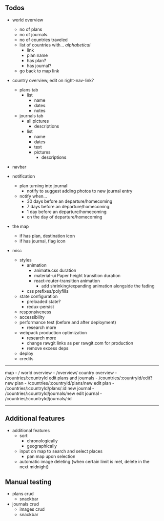 ## Todos

- world overview
  - no of plans
  - no of journals
  - no of countries traveled
  - list of countries with... *alphabetical*
    - link
    - plan name
    - has plan?
    - has journal?
  - go back to map link

- country overview, edit on right-nav-link?
  - plans tab
    - list
      - name
      - dates
      - notes
  - journals tab
    - all pictures
      - descriptions
    - list
      - name
      - dates
      - text
      - pictures
        - descriptions

- navbar

- notification
  - plan turning into journal
    - notify to suggest adding photos to new journal entry
  - notify when...
    - 30 days before an departure/homecoming
    - 7 days before an departure/homecoming
    - 1 day before an departure/homecoming
    - on the day of departure/homecoming

- the map
  - if has plan, destination icon
  - if has journal, flag icon


- misc
  - styles
    - animation
      - animate.css duration
      - material-ui Paper height transition duration
      - react-router-transition animation
        - add shrinking/expanding animation alongside the fading
    - css prefixes/polyfills
  - state configuration
    - preloaded state?
    - redux-persist
  - responsiveness
  - accessibility
  - performance test (before and after deployment)
    - research more
  - webpack production optimization
    - research more
    - change rawgit links as per rawgit.com for production
    - remove excess deps
  - deploy
  - credits

---

map                     - /
world overview          - /overview/
country overview        - /countries/:countryId
edit plans and journals - /countries/:countryId/edit?
new plan                - /countries/:countryId/plans/new
edit plan               - /countries/:countryId/plans/:id
new journal             - /countries/:countryId/journals/new
edit journal            - /countries/:countryId/journals/:id

---

## Additional features

- additional features
  - sort
    - chronologically
    - geographically
  - input on map to search and select places
    - pan map upon selection
  - automatic image deleting (when certain limit is met, delete in the next midnight)

## Manual testing
- plans crud
  - snackbar
- journals crud
  - images crud
  - snackbar
